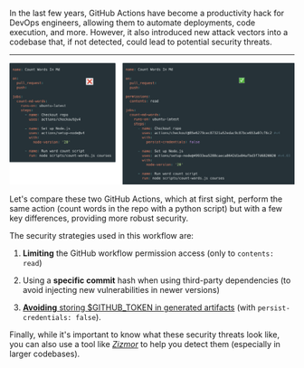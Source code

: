 In the last few years, GitHub Actions have become a productivity hack for DevOps engineers, allowing them to automate deployments, code execution, and more. However, it also introduced new attack vectors into a codebase that, if not detected, could lead to potential security threats.

---

![2 yml workflows](../imgs/compare.png)

Let's compare these two GitHub Actions, which at first sight, perform the same action (count words in the repo with a python script) but with a few key differences, providing more robust security.

The security strategies used in this workflow are:

1. **Limiting** the GitHub workflow permission access (only to `contents: read`)

2. Using a **specific commit** hash when using third-party dependencies (to avoid injecting new vulnerabilities in newer versions)

3. [**Avoiding** storing $GITHUB_TOKEN in generated artifacts](https://unit42.paloaltonetworks.com/github-repo-artifacts-leak-tokens/) (with `persist-credentials: false`).

Finally, while it's important to know what these security threats look like, you can also use a tool like [_Zizmor_](https://github.com/woodruffw/zizmor) to help you detect them (especially in larger codebases).
